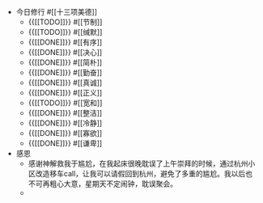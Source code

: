 - 今日修行 #[[十三项美德]]
    - {{[[TODO]]}} #[[节制]] 
    - {{[[TODO]]}} #[[缄默]] 
    - {{[[DONE]]}} #[[有序]] 
    - {{[[DONE]]}} #[[决心]] 
    - {{[[DONE]]}} #[[简朴]] 
    - {{[[DONE]]}} #[[勤奋]] 
    - {{[[DONE]]}} #[[真诚]] 
    - {{[[DONE]]}} #[[正义]] 
    - {{[[TODO]]}} #[[宽和]] 
    - {{[[DONE]]}} #[[整洁]] 
    - {{[[DONE]]}} #[[冷静]] 
    - {{[[DONE]]}} #[[寡欲]] 
    - {{[[DONE]]}} #[[谦卑]] 
- 感恩
    - 感谢神解救我于尴尬，在我起床很晚耽误了上午崇拜的时候，通过杭州小区改造移车call，让我可以请假回到杭州，避免了多重的尴尬。我以后也不可再粗心大意，星期天不定闹钟，耽误聚会。
    - 
